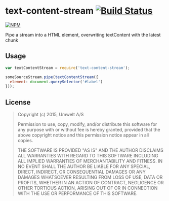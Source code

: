 text-content-stream [![Build Status][1]][2]
=======================================
[![NPM][3]][4]

Pipe a stream into a HTML element, overwriting textContent with the latest chunk

Usage
-----

```js
var textContentStream = require('text-content-stream');

someSourceStream.pipe(textContentStream({
  element: document.querySelector('#label')
}));
```

License
-------
> Copyright (c) 2015, Umwelt A/S
>
> Permission to use, copy, modify, and/or distribute this software for any purpose with or without fee is hereby granted, provided that the above copyright notice and this permission notice appear in all copies.
>
> THE SOFTWARE IS PROVIDED "AS IS" AND THE AUTHOR DISCLAIMS ALL WARRANTIES WITH REGARD TO THIS SOFTWARE INCLUDING ALL IMPLIED WARRANTIES OF MERCHANTABILITY AND FITNESS. IN NO EVENT SHALL THE AUTHOR BE LIABLE FOR ANY SPECIAL, DIRECT, INDIRECT, OR CONSEQUENTIAL DAMAGES OR ANY DAMAGES WHATSOEVER RESULTING FROM LOSS OF USE, DATA OR PROFITS, WHETHER IN AN ACTION OF CONTRACT, NEGLIGENCE OR OTHER TORTIOUS ACTION, ARISING OUT OF OR IN CONNECTION WITH THE USE OR PERFORMANCE OF THIS SOFTWARE.

  [1]: https://travis-ci.org/umweltdk/node-text-content-stream.svg
  [2]: https://travis-ci.org/umweltdk/node-text-content-stream
  [3]: https://nodei.co/npm/text-content-stream.png?downloads=true
  [4]: https://nodei.co/npm/text-content-stream/
